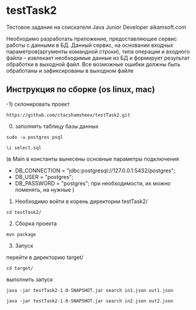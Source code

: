 # testTask2

Тестовое задание на соискателя Java Junior Developer aikamsoft.com

Необходимо разработать приложение, предоставляющее сервис работы с данными в БД. Данный сервис, на основании входных параметров(аргументы командной строки), типа операции и входного файла – извлекает необходимые данные из БД и формирует результат обработки в выходной файл. 
Все возможные ошибки должны быть обработаны и зафиксированы в выходном файле

## Инструкция по сборке (os linux, mac)

-1) склонировать проект 

`https://github.com/ctacshamsheev/testTask2.git`

0) заполнить таблицу базы данных 

`sudo -u postgres psql`

`\i select.sql`

(в Main в константы вынесены основные параметры подключения
- DB_CONNECTION = "jdbc:postgresql://127.0.0.1:5432/postgres";
- DB_USER = "postgres";
- DB_PASSWORD = "postgres";
  при необходимости, их можно поменять, на нужные
)

1) Необходимо войти в корень директории testTask2/

`cd testTask2/`

2) Сборка проекта 

`mvn package`

3) Запуск 

перейти в директорию target/

`cd target/`

выполнить запуск 

 `java -jar testTask2-1.0-SNAPSHOT.jar search in1.json out1.json`
 
 `java -jar testTask2-1.0-SNAPSHOT.jar search in2.json out2.json`
 
